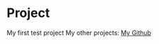 Project
=======

My first test project
My other projects: <a href="https://github.com/MilaBatura">My Github</a>
